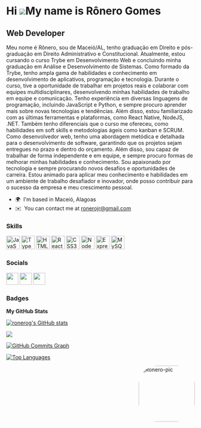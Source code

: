 Hi ![](https://user-images.githubusercontent.com/18350557/176309783-0785949b-9127-417c-8b55-ab5a4333674e.gif)My name is Rônero Gomes
====================================================================================================================================

Web Developer
-------------

Meu nome é Rônero, sou de Maceió/AL, tenho graduação em Direito e pós-graduação em Direito Administrativo e Constitucional. Atualmente, estou cursando o curso Trybe em Desenvolvimento Web e concluindo minha graduação em Análise e Desenvolvimento de Sistemas. Como formado da Trybe, tenho ampla gama de habilidades e conhecimento em desenvolvimento de aplicativos, programação e tecnologia. Durante o curso, tive a oportunidade de trabalhar em projetos reais e colaborar com equipes multidisciplinares, desenvolvendo minhas habilidades de trabalho em equipe e comunicação. Tenho experiência em diversas linguagens de programação, incluindo JavaScript e Python, e sempre procuro aprender mais sobre novas tecnologias e tendências. Além disso, estou familiarizado com as últimas ferramentas e plataformas, como React Native, NodeJS, .NET. Também tenho diferenciais que o curso me ofereceu, como habilidades em soft skills e metodologias ágeis como kanban e SCRUM. Como desenvolvedor web, tenho uma abordagem metódica e detalhada para o desenvolvimento de software, garantindo que os projetos sejam entregues no prazo e dentro do orçamento. Além disso, sou capaz de trabalhar de forma independente e em equipe, e sempre procuro formas de melhorar minhas habilidades e conhecimento. Sou apaixonado por tecnologia e sempre procurando novos desafios e oportunidades de carreira. Estou animado para aplicar meu conhecimento e habilidades em um ambiente de trabalho desafiador e inovador, onde posso contribuir para o sucesso da empresa e meu crescimento pessoal.

* 🌍  I'm based in Maceió, Alagoas
* ✉️  You can contact me at [ronerojr@gmail.com](mailto:ronerojr@gmail.com)

### Skills


<p align="left">
<a href="https://developer.mozilla.org/en-US/docs/Web/JavaScript" target="_blank" rel="noreferrer"><img src="https://raw.githubusercontent.com/danielcranney/readme-generator/main/public/icons/skills/javascript-colored.svg" width="36" height="36" alt="JavaScript" /></a>
<a href="https://www.typescriptlang.org/" target="_blank" rel="noreferrer"><img src="https://raw.githubusercontent.com/danielcranney/readme-generator/main/public/icons/skills/typescript-colored.svg" width="36" height="36" alt="TypeScript" /></a>
<a href="https://developer.mozilla.org/en-US/docs/Glossary/HTML5" target="_blank" rel="noreferrer"><img src="https://raw.githubusercontent.com/danielcranney/readme-generator/main/public/icons/skills/html5-colored.svg" width="36" height="36" alt="HTML5" /></a>
<a href="https://reactjs.org/" target="_blank" rel="noreferrer"><img src="https://raw.githubusercontent.com/danielcranney/readme-generator/main/public/icons/skills/react-colored.svg" width="36" height="36" alt="React" /></a>
<a href="https://www.w3.org/TR/CSS/#css" target="_blank" rel="noreferrer"><img src="https://raw.githubusercontent.com/danielcranney/readme-generator/main/public/icons/skills/css3-colored.svg" width="36" height="36" alt="CSS3" /></a>
<a href="https://nodejs.org/en/" target="_blank" rel="noreferrer"><img src="https://raw.githubusercontent.com/danielcranney/readme-generator/main/public/icons/skills/nodejs-colored.svg" width="36" height="36" alt="NodeJS" /></a>
<a href="https://expressjs.com/" target="_blank" rel="noreferrer"><img src="https://raw.githubusercontent.com/danielcranney/readme-generator/main/public/icons/skills/express-colored.svg" width="36" height="36" alt="Express" /></a>
<a href="https://www.mysql.com/" target="_blank" rel="noreferrer"><img src="https://raw.githubusercontent.com/danielcranney/readme-generator/main/public/icons/skills/mysql-colored.svg" width="36" height="36" alt="MySQL" /></a>
</p>


### Socials

<p align="left"> <a href="https://www.github.com/ronerog" target="_blank" rel="noreferrer"><img src="https://raw.githubusercontent.com/danielcranney/readme-generator/main/public/icons/socials/github.svg" width="32" height="32" /></a> <a href="http://www.instagram.com/ronero.g" target="_blank" rel="noreferrer"><img src="https://raw.githubusercontent.com/danielcranney/readme-generator/main/public/icons/socials/instagram.svg" width="32" height="32" /></a> <a href="https://www.linkedin.com/in/ronero-gomes" target="_blank" rel="noreferrer"><img src="https://raw.githubusercontent.com/danielcranney/readme-generator/main/public/icons/socials/linkedin.svg" width="32" height="32" /></a></p>

### Badges

<b>My GitHub Stats</b>

<a href="http://www.github.com/ronerog"><img src="https://github-readme-stats.vercel.app/api?username=ronerog&show_icons=true&hide=&count_private=true&title_color=0891b2&text_color=ffffff&icon_color=0891b2&bg_color=1c1917&hide_border=true&show_icons=true" alt="ronerog's GitHub stats" /></a>

<a href="http://www.github.com/ronerog"><img src="https://github-readme-streak-stats.herokuapp.com/?user=ronerog&stroke=ffffff&background=1c1917&ring=0891b2&fire=0891b2&currStreakNum=ffffff&currStreakLabel=0891b2&sideNums=ffffff&sideLabels=ffffff&dates=ffffff&hide_border=true" /></a>

<a href="http://www.github.com/ronerog"><img src="https://github-readme-activity-graph.cyclic.app/graph?username=ronerog&bg_color=1c1917&color=ffffff&line=0891b2&point=ffffff&area_color=1c1917&area=true&hide_border=true&custom_title=GitHub%20Commits%20Graph" alt="GitHub Commits Graph" /></a>

<a href="https://github.com/ronerog" align="left"><img src="https://github-readme-stats.vercel.app/api/top-langs/?username=ronerog&langs_count=10&title_color=0891b2&text_color=ffffff&icon_color=0891b2&bg_color=1c1917&hide_border=true&locale=en&custom_title=Top%20%Languages" alt="Top Languages" /></a>
  
</div>
        <img align="right" alt="Ronero-pic" height="150" style="border-radius:50px;" src="https://media.discordapp.net/attachments/736974805760475217/969452638376714250/picasion.com_7db3aaa985d68a2eec9ded24d3d8fea3.gif">
</div>
